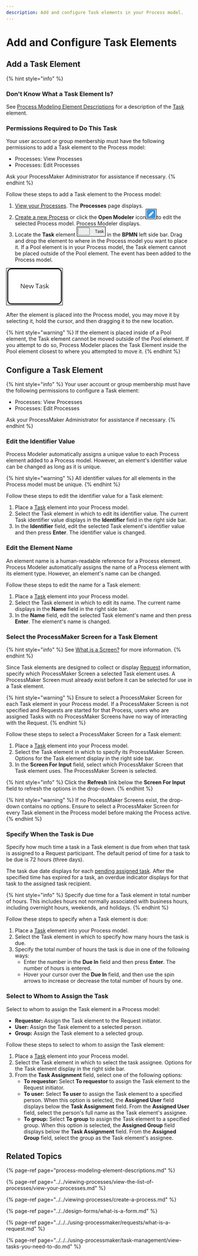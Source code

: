 ```yaml
---
description: Add and configure Task elements in your Process model.
---
```


# Add and Configure Task Elements

## Add a Task Element

{% hint style="info" %}
### Don't Know What a Task Element Is?

See [Process Modeling Element Descriptions](process-modeling-element-descriptions.md) for a description of the [Task](process-modeling-element-descriptions.md#user-task) element.

### Permissions Required to Do This Task

Your user account or group membership must have the following permissions to add a Task element to the Process model:

* Processes: View Processes
* Processes: Edit Processes

Ask your ProcessMaker Administrator for assistance if necessary.
{% endhint %}

Follow these steps to add a Task element to the Process model:

1. [View your Processes](https://processmaker.gitbook.io/processmaker-4-community/-LPblkrcFWowWJ6HZdhC/~/drafts/-LRhVZm0ddxDcGGdN5ZN/primary/designing-processes/viewing-processes/view-the-list-of-processes/view-your-processes#view-all-processes). The **Processes** page displays.
2. [Create a new Process](../../viewing-processes/create-a-process.md) or click the **Open Modeler** icon![](../../../.gitbook/assets/open-modeler-edit-icon-processes-page-processes.png)to edit the selected Process model. Process Modeler displays.
3. Locate the **Task** element ![](../../../.gitbook/assets/task-bpmn-side-bar-process-modeler-processes.png) in the **BPMN** left side bar. Drag and drop the element to where in the Process model you want to place it. If a Pool element is in your Process model, the Task element cannot be placed outside of the Pool element. The event has been added to the Process model.

![Task element](../../../.gitbook/assets/task-element-process-modeler-processes.png)

After the element is placed into the Process model, you may move it by selecting it, hold the cursor, and then dragging it to the new location.

{% hint style="warning" %}
If the element is placed inside of a Pool element, the Task element cannot be moved outside of the Pool element. If you attempt to do so, Process Modeler places the Task Element inside the Pool element closest to where you attempted to move it.
{% endhint %}

## Configure a Task Element

{% hint style="info" %}
Your user account or group membership must have the following permissions to configure a Task element:

* Processes: View Processes
* Processes: Edit Processes

Ask your ProcessMaker Administrator for assistance if necessary.
{% endhint %}

### Edit the Identifier Value

Process Modeler automatically assigns a unique value to each Process element added to a Process model. However, an element's identifier value can be changed as long as it is unique.

{% hint style="warning" %}
All identifier values for all elements in the Process model must be unique.
{% endhint %}

Follow these steps to edit the identifier value for a Task element:

1. Place a [Task](add-and-configure-task-elements.md#add-a-task-element) element into your Process model.
2. Select the Task element in which to edit its identifier value. The current Task identifier value displays in the **Identifier** field in the right side bar.
3. In the **Identifier** field, edit the selected Task element's identifier value and then press **Enter**. The identifier value is changed.

### Edit the Element Name

An element name is a human-readable reference for a Process element. Process Modeler automatically assigns the name of a Process element with its element type. However, an element's name can be changed.

Follow these steps to edit the name for a Task element:

1. Place a [Task](add-and-configure-task-elements.md#add-a-task-element) element into your Process model.
2. Select the Task element in which to edit its name. The current name displays in the **Name** field in the right side bar.
3. In the **Name** field, edit the selected Task element's name and then press **Enter**. The element's name is changed.

### Select the ProcessMaker Screen for a Task Element

{% hint style="info" %}
See [What is a Screen?](../../design-forms/what-is-a-form.md) for more information.
{% endhint %}

Since Task elements are designed to collect or display [Request](../../../using-processmaker/requests/what-is-a-request.md) information, specify which ProcessMaker Screen a selected Task element uses. A ProcessMaker Screen must already exist before it can be selected for use in a Task element.

{% hint style="warning" %}
Ensure to select a ProcessMaker Screen for each Task element in your Process model. If a ProcessMaker Screen is not specified and Requests are started for that Process, users who are assigned Tasks with no ProcessMaker Screens have no way of interacting with the Request.
{% endhint %}

Follow these steps to select a ProcessMaker Screen for a Task element:

1. Place a [Task](add-and-configure-task-elements.md#add-a-task-element) element into your Process model.
2. Select the Task element in which to specify its ProcessMaker Screen. Options for the Task element display in the right side bar.
3. In the **Screen For Input** field, select which ProcessMaker Screen that Task element uses. The ProcessMaker Screen is selected.

{% hint style="info" %}
Click the **Refresh** link below the **Screen For Input** field to refresh the options in the drop-down.
{% endhint %}

{% hint style="warning" %}
If no ProcessMaker Screens exist, the drop-down contains no options. Ensure to select a ProcessMaker Screen for every Task element in the Process model before making the Process active.
{% endhint %}

### Specify When the Task is Due

Specify how much time a task in a Task element is due from when that task is assigned to a Request participant. The default period of time for a task to be due is 72 hours \(three days\).

The task due date displays for each [pending assigned task](../../../using-processmaker/requests/view-completed-requests.md#view-completed-requests-in-which-you-are-a-participant). After the specified time has expired for a task, an overdue indicator displays for that task to the assigned task recipient.

{% hint style="info" %}
Specify due time for a Task element in total number of hours. This includes hours not normally associated with business hours, including overnight hours, weekends, and holidays.
{% endhint %}

Follow these steps to specify when a Task element is due:

1. Place a [Task](add-and-configure-task-elements.md#add-a-task-element) element into your Process model.
2. Select the Task element in which to specify how many hours the task is due.
3. Specify the total number of hours the task is due in one of the following ways:
   * Enter the number in the **Due In** field and then press **Enter**. The number of hours is entered.
   * Hover your cursor over the **Due In** field, and then use the spin arrows to increase or decrease the total number of hours by one.

### Select to Whom to Assign the Task

Select to whom to assign the Task element in a Process model:

* **Requestor:** Assign the Task element to the Request initiator.
* **User:** Assign the Task element to a selected person.
* **Group:** Assign the Task element to a selected group.

Follow these steps to select to whom to assign the Task element:

1. Place a [Task](add-and-configure-task-elements.md#add-a-task-element) element into your Process model.
2. Select the Task element in which to select the task assignee. Options for the Task element display in the right side bar.
3. From the **Task Assignment** field, select one of the following options:
   * **To requestor:** Select **To requestor** to assign the Task element to the Request initiator.
   * **To user:** Select **To user** to assign the Task element to a specified person. When this option is selected, the **Assigned User** field displays below the **Task Assignment** field. From the **Assigned User** field, select the person's full name as the Task element's assignee.
   * **To group:** Select **To group** to assign the Task element to a specified group. When this option is selected, the **Assigned Group** field displays below the **Task Assignment** field. From the **Assigned Group** field, select the group as the Task element's assignee.

## Related Topics

{% page-ref page="process-modeling-element-descriptions.md" %}

{% page-ref page="../../viewing-processes/view-the-list-of-processes/view-your-processes.md" %}

{% page-ref page="../../viewing-processes/create-a-process.md" %}

{% page-ref page="../../design-forms/what-is-a-form.md" %}

{% page-ref page="../../../using-processmaker/requests/what-is-a-request.md" %}

{% page-ref page="../../../using-processmaker/task-management/view-tasks-you-need-to-do.md" %}

